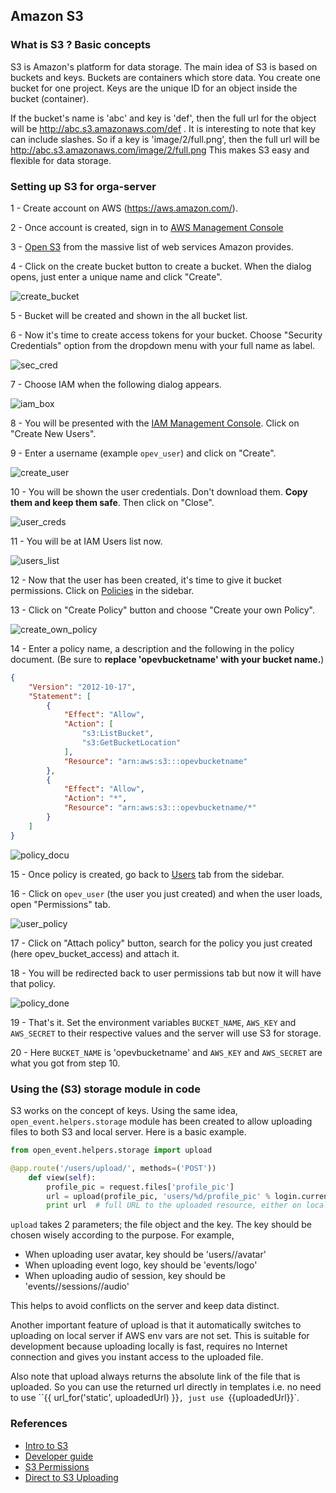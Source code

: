 ## Amazon S3

### What is S3 ? Basic concepts

S3 is Amazon's platform for data storage. The main idea of S3 is based on buckets and keys.
Buckets are containers which store data. You create one bucket for one project.
Keys are the unique ID for an object inside the bucket (container).

If the bucket's name is 'abc' and key is 'def', then the full url for the object will be http://abc.s3.amazonaws.com/def .
It is interesting to note that key can include slashes. So if a key is 'image/2/full.png', then the full url will be http://abc.s3.amazonaws.com/image/2/full.png
This makes S3 easy and flexible for data storage.


### Setting up S3 for orga-server

1 - Create account on AWS (https://aws.amazon.com/).

2 - Once account is created, sign in to [AWS Management Console](https://console.aws.amazon.com/console/home)

3 - [Open S3](https://console.aws.amazon.com/s3/home) from the massive list of web services Amazon provides.

4 - Click on the create bucket button to create a bucket. When the dialog opens, just enter a unique name and click "Create".

![create_bucket](https://cloud.githubusercontent.com/assets/4047597/16184351/596ce8cc-36d9-11e6-9a20-f53b611fbcc2.png)

5 - Bucket will be created and shown in the all bucket list.

6 - Now it's time to create access tokens for your bucket. Choose "Security Credentials" option from the dropdown menu with your full name as label.

![sec_cred](https://cloud.githubusercontent.com/assets/4047597/16184350/5966a49e-36d9-11e6-831e-a40f51e1fe5a.png)

7 - Choose IAM when the following dialog appears.

![iam_box](https://cloud.githubusercontent.com/assets/4047597/16184349/5953359e-36d9-11e6-9501-e8a0f33ea1bc.png)

8 - You will be presented with the [IAM Management Console](https://console.aws.amazon.com/iam/home#users). Click on "Create New Users".

9 - Enter a username (example `opev_user`) and click on "Create".

![create_user](https://cloud.githubusercontent.com/assets/4047597/16184348/5949baf0-36d9-11e6-8c5c-6bf91fc97b8d.png)

10 - You will be shown the user credentials. Don't download them. **Copy them and keep them safe**. Then click on "Close".

![user_creds](https://cloud.githubusercontent.com/assets/4047597/16184342/58f5631a-36d9-11e6-839b-0e0502d60267.png)

11 - You will be at IAM Users list now.

![users_list](https://cloud.githubusercontent.com/assets/4047597/16184347/59434cce-36d9-11e6-890f-c88f3bd490f9.png)

12 - Now that the user has been created, it's time to give it bucket permissions. Click on [Policies](https://console.aws.amazon.com/iam/home?region=us-west-2#policies) in the sidebar.

13 - Click on "Create Policy" button and choose "Create your own Policy".

![create_own_policy](https://cloud.githubusercontent.com/assets/4047597/16184346/593d8a0a-36d9-11e6-9dea-247626c283de.png)

14 - Enter a policy name, a description and the following in the policy document. (Be sure to **replace 'opevbucketname' with your bucket name.**)

```json
{
    "Version": "2012-10-17",
    "Statement": [
        {
            "Effect": "Allow",
            "Action": [
                "s3:ListBucket",
                "s3:GetBucketLocation"
            ],
            "Resource": "arn:aws:s3:::opevbucketname"
        },
        {
            "Effect": "Allow",
            "Action": "*",
            "Resource": "arn:aws:s3:::opevbucketname/*"
        }
    ]
}
```

![policy_docu](https://cloud.githubusercontent.com/assets/4047597/16184345/59089a20-36d9-11e6-8ac0-9b16155207cd.png)

15 - Once policy is created, go back to [Users](https://console.aws.amazon.com/iam/home#users) tab from the sidebar.

16 - Click on `opev_user` (the user you just created) and when the user loads, open "Permissions" tab.

![user_policy](https://cloud.githubusercontent.com/assets/4047597/16184344/59007c32-36d9-11e6-885e-9ea05cff0a30.png)

17 - Click on "Attach policy" button, search for the policy you just created (here opev\_bucket\_access) and attach it.

18 - You will be redirected back to user permissions tab but now it will have that policy.

![policy_done](https://cloud.githubusercontent.com/assets/4047597/16184343/58fa292c-36d9-11e6-9a0f-bf629c04922e.png)

19 - That's it. Set the environment variables `BUCKET_NAME`, `AWS_KEY` and `AWS_SECRET` to their respective values and the server will use S3 for storage.

20 - Here `BUCKET_NAME` is 'opevbucketname' and `AWS_KEY` and `AWS_SECRET` are what you got from step 10.


### Using the (S3) storage module in code

S3 works on the concept of keys. Using the same idea, `open_event.helpers.storage` module has been created to allow uploading files to both S3 and local server.
Here is a basic example.

```python
from open_event.helpers.storage import upload

@app.route('/users/upload/', methods=('POST'))
    def view(self):
        profile_pic = request.files['profile_pic']
        url = upload(profile_pic, 'users/%d/profile_pic' % login.current_user.id)
        print url  # full URL to the uploaded resource, either on local server or S3
```

`upload` takes 2 parameters; the file object and the key. The key should be chosen wisely according to the purpose.
For example,
- When uploading user avatar, key should be 'users/<userId>/avatar'
- When uploading event logo, key should be 'events/<eventId>logo'
- When uploading audio of session, key should be 'events/<eventId>/sessions/<sessionId>/audio'

This helps to avoid conflicts on the server and keep data distinct.

Another important feature of upload is that it automatically switches to uploading on local server if AWS env vars are not set. This is suitable for development because
uploading locally is fast, requires no Internet connection and gives you instant access to the uploaded file.

Also note that upload always returns the absolute link of the file that is uploaded. So you can use the returned url directly in templates i.e. no need to use
``{{ url_for('static', uploadedUrl) }}`, just use `{{uploadedUrl}}`.


### References

* [Intro to S3](http://docs.aws.amazon.com/AmazonS3/latest/gsg/GetStartedWithS3.html)
* [Developer guide](http://docs.aws.amazon.com/AmazonS3/latest/dev/Welcome.html)
* [S3 Permissions](http://docs.aws.amazon.com/AmazonS3/latest/dev/using-with-s3-actions.html)
* [Direct to S3 Uploading](https://devcenter.heroku.com/articles/s3-upload-python)
